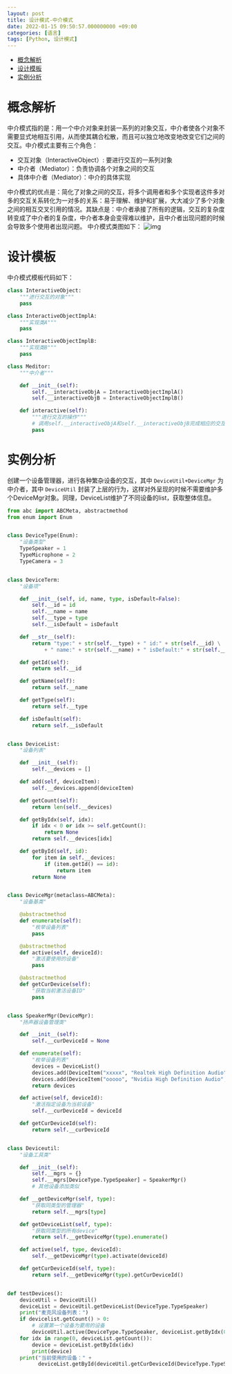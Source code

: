 ```yaml
---
layout: post
title: 设计模式-中介模式
date: 2022-01-15 09:50:57.000000000 +09:00
categories: [语言]
tags: [Python, 设计模式]
---
```


- [概念解析](#sec-1)
- [设计模板](#sec-2)
- [实例分析](#sec-3)

# 概念解析<a id="sec-1"></a>

中介模式指的是：用一个中介对象来封装一系列的对象交互，中介者使各个对象不需要显式地相互引用，从而使其耦合松散，而且可以独立地改变地改变它们之间的交互。中介模式主要有三个角色：

-   交互对象（InteractiveObject）: 要进行交互的一系列对象
-   中介者（Mediator）：负责协调各个对象之间的交互
-   具体中介者（Mediator）：中介的具体实现

中介模式的优点是：简化了对象之间的交互，将多个调用者和多个实现者这件多对多的交互关系转化为一对多的关系：易于理解、维护和扩展，大大减少了多个对象之间的相互交叉引用的情况。其缺点是：中介者承接了所有的逻辑，交互的复杂度转变成了中介者的复杂度，中介者本身会变得难以维护，且中介者出现问题的时候会导致多个使用者出现问题。 中介模式类图如下： ![img](https://cdn.jsdelivr.net/gh/ZhengWG/Imgs_blog//2022-01-15-%25E8%25AE%25BE%25E8%25AE%25A1%25E6%25A8%25A1%25E5%25BC%258F-%25E4%25B8%25AD%25E4%25BB%258B%25E6%25A8%25A1%25E5%25BC%258F/20220115_164920.png)

# 设计模板<a id="sec-2"></a>

中介模式模板代码如下：

```python
class InteractiveObject:
    """进行交互的对象"""
    pass

class InteractiveObjectImplA:
    """实现类A"""
    pass

class InteractiveObjectImplB:
    """实现类B"""
    pass

class Meditor:
    """中介者"""

    def __init__(self):
        self.__interactiveObjA = InteractiveObjectImplA()
        self.__interactiveObjB = InteractiveObjectImplB()

    def interactive(self):
        """进行交互的操作"""
        # 调用self.__interactiveObjA和self.__interactiveObjB完成相应的交互操作
        pass
```

# 实例分析<a id="sec-3"></a>

创建一个设备管理器，进行各种繁杂设备的交互，其中 `DeviceUtil+DeviceMgr` 为中介者，其中 `DeviceUtil` 封装了上层的行为，这样对外呈现的时候不需要维护多个DeviceMgr对象。同理，DeviceList维护了不同设备的list，获取整体信息。

```python
from abc import ABCMeta, abstractmethod
from enum import Enum


class DeviceType(Enum):
    "设备类型"
    TypeSpeaker = 1
    TypeMicrophone = 2
    TypeCamera = 3


class DeviceTerm:
    "设备项"

    def __init__(self, id, name, type, isDefault=False):
        self.__id = id
        self.__name = name
        self.__type = type
        self.__isDefault = isDefault

    def __str__(self):
        return "type:" + str(self.__type) + " id:" + str(self.__id) \
            + " name:" + str(self.__name) + " isDefault:" + str(self.__isDefault)

    def getId(self):
        return self.__id

    def getName(self):
        return self.__name

    def getType(self):
        return self.__type

    def isDefault(self):
        return self.__isDefault


class DeviceList:
    "设备列表"

    def __init__(self):
        self.__devices = []

    def add(self, deviceItem):
        self.__devices.append(deviceItem)

    def getCount(self):
        return len(self.__devices)

    def getByIdx(self, idx):
        if idx < 0 or idx >= self.getCount():
            return None
        return self.__devices[idx]

    def getById(self, id):
        for item in self.__devices:
            if (item.getId() == id):
                return item
        return None


class DeviceMgr(metaclass=ABCMeta):
    "设备基类"

    @abstractmethod
    def enumerate(self):
        "枚举设备列表"
        pass

    @abstractmethod
    def active(self, deviceId):
        "激活要使用的设备"
        pass

    @abstractmethod
    def getCurDevice(self):
        "获取当前激活设备ID"
        pass


class SpeakerMgr(DeviceMgr):
    "扬声器设备管理类"

    def __init__(self):
        self.__curDeviceId = None

    def enumerate(self):
        "枚举设备列表"
        devices = DeviceList()
        devices.add(DeviceItem("xxxxx", "Realtek High Definition Audio", DeviceType.TypeSpeaker))
        devices.add(DeviceItem("ooooo", "Nvidia High Definition Audio", DeviceType.TypeSpeaker, True))
        return devices

    def active(self, deviceId):
        "激活指定设备为当前设备"
        self.__curDeviceId = deviceId

    def getCurDeviceId(self):
        return self.__curDeviceId


class Deviceutil:
    "设备工具类"

    def __init__(self):
        self.__mgrs = {}
        self.__mgrs[DeviceType.TypeSpeaker] = SpeakerMgr()
        # 其他设备添加类似

    def __getDeviceMgr(self, type):
        "获取同类型的管理器"
        return self.__mgrs[type]

    def getDeviceList(self, type):
        "获取同类型的所有device"
        return self.__getDeviceMgr(type).enumerate()

    def active(self, type, deviceId):
        self.__getDeviceMgr(type).activate(deviceId)

    def getCurDeviceId(self, type):
        return self.__getDeviceMgr(type).getCurDeviceId()


def testDevices():
    deviceUtil = DeviceUtil()
    deviceList = deviceUtil.getDeviceList(DeviceType.TypeSpeaker)
    print("麦克风设备列表：")
    if devicelist.getCount() > 0:
        # 设置第一个设备为要用的设备
        deviceUtil.active(DeviceType.TypeSpeaker, deviceList.getByIdx(0).getId())
    for idx in range(0, deviceList.getCount()):
        device = deviceList.getByIdx(idx)
        print(device)
    print("当前使用的设备：" +
          deviceList.getById(deviceUtil.getCurDeviceId(DeviceType.TypeSpeaker)).getName())
```
